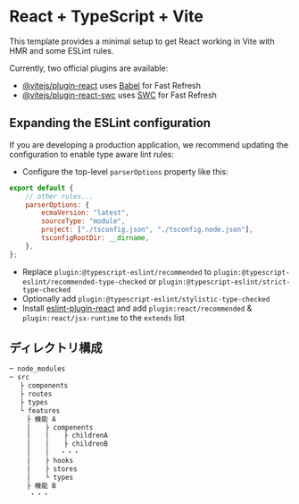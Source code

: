 # React + TypeScript + Vite

This template provides a minimal setup to get React working in Vite with HMR and some ESLint rules.

Currently, two official plugins are available:

- [@vitejs/plugin-react](https://github.com/vitejs/vite-plugin-react/blob/main/packages/plugin-react/README.md) uses [Babel](https://babeljs.io/) for Fast Refresh
- [@vitejs/plugin-react-swc](https://github.com/vitejs/vite-plugin-react-swc) uses [SWC](https://swc.rs/) for Fast Refresh

## Expanding the ESLint configuration

If you are developing a production application, we recommend updating the configuration to enable type aware lint rules:

- Configure the top-level `parserOptions` property like this:

```js
export default {
	// other rules...
	parserOptions: {
		ecmaVersion: "latest",
		sourceType: "module",
		project: ["./tsconfig.json", "./tsconfig.node.json"],
		tsconfigRootDir: __dirname,
	},
};
```

- Replace `plugin:@typescript-eslint/recommended` to `plugin:@typescript-eslint/recommended-type-checked` or `plugin:@typescript-eslint/strict-type-checked`
- Optionally add `plugin:@typescript-eslint/stylistic-type-checked`
- Install [eslint-plugin-react](https://github.com/jsx-eslint/eslint-plugin-react) and add `plugin:react/recommended` & `plugin:react/jsx-runtime` to the `extends` list

## ディレクトリ構成

```js
─ node_modules
─ src
　 ├ components
　 ├ routes
　 ├ types
　 └ features
　　 ├ 機能 A
　　 │ 　 ├ compenents
　　 │ 　 │ 　 ├ childrenA
　　 │ 　 │ 　 ├ childrenB
　　 │ 　 │ 　・・・
　　 │ 　 ├ hooks
　　 │ 　 ├ stores
　　 │ 　 └ types
　　 ├ 機能 B
　　　・・・
```
